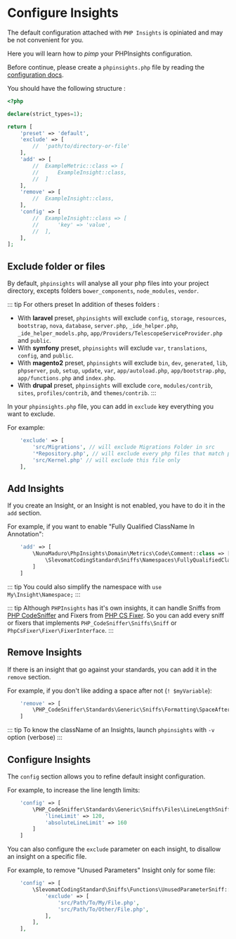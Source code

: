 # Configure Insights

The default configuration attached with `PHP Insights` is opiniated and may be not convenient for you.

Here you will learn how to *pimp* your PHPInsights configuration.

Before continue, please create a `phpinsights.php` file by reading the [configuration docs](/configuration.md).

You should have the following structure :

```php
<?php

declare(strict_types=1);

return [
    'preset' => 'default',
    'exclude' => [
        //  'path/to/directory-or-file'
    ],
    'add' => [
        //  ExampleMetric::class => [
        //      ExampleInsight::class,
        //  ]
    ],
    'remove' => [
        //  ExampleInsight::class,
    ],
    'config' => [
        //  ExampleInsight::class => [
        //      'key' => 'value',
        //  ],
    ],
];
```

## Exclude folder or files

By default, `phpinsights` will analyse all your php files into your project directory, excepts folders `bower_components`, `node_modules`, `vendor`.

::: tip For others preset
In addition of theses folders :
- With **laravel** preset, `phpinsights` will exclude `config`, `storage`, `resources`, `bootstrap`, `nova`, `database`, `server.php`, `_ide_helper.php`, `_ide_helper_models.php`, `app/Providers/TelescopeServiceProvider.php` and `public`.
- With **symfony** preset, `phpinsights` will exclude `var`, `translations`, `config`, and `public`.
- With **magento2** preset, `phpinsights` will exclude `bin`, `dev`, `generated`, `lib`, `phpserver`, `pub`, `setup`, `update`, `var`, `app/autoload.php`, `app/bootstrap.php`, `app/functions.php` and `index.php`.
- With **drupal** preset, `phpinsights` will exclude `core`, `modules/contrib`, `sites`, `profiles/contrib`, and `themes/contrib`.
:::

In your `phpinsights.php` file, you can add in `exclude` key everything you want to exclude.

For example:

```php
    'exclude' => [
        'src/Migrations', // will exclude Migrations Folder in src
        '*Repository.php', // will exclude every php files that match pattern
        'src/Kernel.php' // will exclude this file only
    ],
```

## Add Insights

If you create an Insight, or an Insight is not enabled, you have to do it in the `add` section.

For example, if you want to enable "Fully Qualified ClassName In Annotation":

```php
    'add' => [
        \NunoMaduro\PhpInsights\Domain\Metrics\Code\Comment::class => [
            \SlevomatCodingStandard\Sniffs\Namespaces\FullyQualifiedClassNameInAnnotationSniff::class
        ]
    ]
```
::: tip
You could also simplify the namespace with `use My\Insight\Namespace;`
:::

::: tip
Although `PHPInsights` has it's own insights, it can handle Sniffs from [PHP CodeSniffer](https://github.com/squizlabs/PHP_CodeSniffer) and Fixers from [PHP CS Fixer](https://github.com/FriendsOfPHP/PHP-CS-Fixer/).
So you can add every sniff or fixers that implements `PHP_CodeSniffer\Sniffs\Sniff` or `PhpCsFixer\Fixer\FixerInterface`.
:::

## Remove Insights

If there is an insight that go against your standards, you can add it in the `remove` section.

For example, if you don't like adding a space after not (`! $myVariable`):
```php
    'remove' => [
        \PHP_CodeSniffer\Standards\Generic\Sniffs\Formatting\SpaceAfterNotSniff::class,
    ]
```

::: tip
To know the className of an Insights, launch `phpinsights` with `-v` option (verbose)
:::

## Configure Insights

The `config` section allows you to refine default insight configuration.

For example, to increase the line length limits:
```php
    'config' => [
        \PHP_CodeSniffer\Standards\Generic\Sniffs\Files\LineLengthSniff::class => [
            'lineLimit' => 120,
            'absoluteLineLimit' => 160
        ]
    ]
```

You can also configure the `exclude` parameter on each insight, to disallow an
insight on a specific file.

For example, to remove "Unused Parameters" Insight only for some file:
```php
    'config' => [
        \SlevomatCodingStandard\Sniffs\Functions\UnusedParameterSniff::class => [
            'exclude' => [
                'src/Path/To/My/File.php',
                'src/Path/To/Other/File.php',
            ],
        ],
    ],
```

